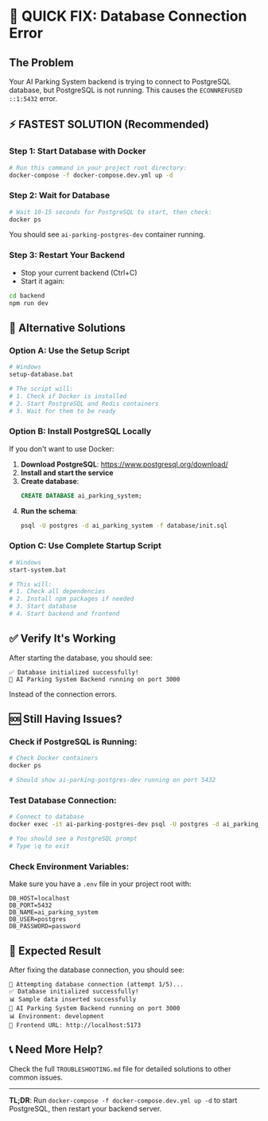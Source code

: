 # 🚨 QUICK FIX: Database Connection Error

## The Problem
Your AI Parking System backend is trying to connect to PostgreSQL database, but PostgreSQL is not running. This causes the `ECONNREFUSED ::1:5432` error.

## ⚡ **FASTEST SOLUTION** (Recommended)

### **Step 1: Start Database with Docker**
```bash
# Run this command in your project root directory:
docker-compose -f docker-compose.dev.yml up -d
```

### **Step 2: Wait for Database**
```bash
# Wait 10-15 seconds for PostgreSQL to start, then check:
docker ps
```
You should see `ai-parking-postgres-dev` container running.

### **Step 3: Restart Your Backend**
- Stop your current backend (Ctrl+C)
- Start it again:
```bash
cd backend
npm run dev
```

## 🔄 **Alternative Solutions**

### **Option A: Use the Setup Script**
```bash
# Windows
setup-database.bat

# The script will:
# 1. Check if Docker is installed
# 2. Start PostgreSQL and Redis containers
# 3. Wait for them to be ready
```

### **Option B: Install PostgreSQL Locally**
If you don't want to use Docker:

1. **Download PostgreSQL**: https://www.postgresql.org/download/
2. **Install and start the service**
3. **Create database**:
   ```sql
   CREATE DATABASE ai_parking_system;
   ```
4. **Run the schema**:
   ```bash
   psql -U postgres -d ai_parking_system -f database/init.sql
   ```

### **Option C: Use Complete Startup Script**
```bash
# Windows
start-system.bat

# This will:
# 1. Check all dependencies
# 2. Install npm packages if needed
# 3. Start database
# 4. Start backend and frontend
```

## ✅ **Verify It's Working**

After starting the database, you should see:
```
✅ Database initialized successfully!
🚗 AI Parking System Backend running on port 3000
```

Instead of the connection errors.

## 🆘 **Still Having Issues?**

### **Check if PostgreSQL is Running**:
```bash
# Check Docker containers
docker ps

# Should show ai-parking-postgres-dev running on port 5432
```

### **Test Database Connection**:
```bash
# Connect to database
docker exec -it ai-parking-postgres-dev psql -U postgres -d ai_parking_system

# You should see a PostgreSQL prompt
# Type \q to exit
```

### **Check Environment Variables**:
Make sure you have a `.env` file in your project root with:
```
DB_HOST=localhost
DB_PORT=5432
DB_NAME=ai_parking_system
DB_USER=postgres
DB_PASSWORD=password
```

## 🎯 **Expected Result**

After fixing the database connection, you should see:
```
🔄 Attempting database connection (attempt 1/5)...
✅ Database initialized successfully!
📊 Sample data inserted successfully
🚗 AI Parking System Backend running on port 3000
📊 Environment: development
🔗 Frontend URL: http://localhost:5173
```

## 📞 **Need More Help?**

Check the full `TROUBLESHOOTING.md` file for detailed solutions to other common issues.

---

**TL;DR**: Run `docker-compose -f docker-compose.dev.yml up -d` to start PostgreSQL, then restart your backend server.



